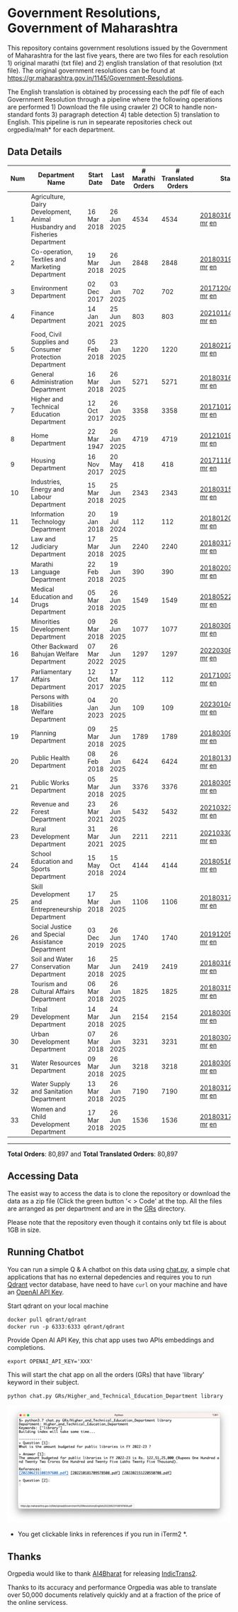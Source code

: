 # Government Resolutions, Government of Maharashtra

This repository contains government resolutions issued by the Government of Maharashtra for the last five years, there are two files for each resolution 1) original marathi (txt file) and 2) english translation of that resolution (txt file). The original government resolutions can be found at https://gr.maharashtra.gov.in/1145/Government-Resolutions.

The English translation is obtained by processing each the pdf file of each Government Resolution through a pipeline where the following operations are performed 1) Download the file using crawler 2) OCR to handle non-standard fonts 3) paragraph detection 4) table  detection 5) translation to English. This pipeline is run in sepearate repositories check out orgpedia/mah* for each department.


## Data Details

| Num | Department Name | Start Date | Last Date | # Marathi Orders | # Translated Orders | Starting Order | Last Order |
| --- | --------------- | ---------- | --------- | ---------------- | ------------------- | -------------- | ---------- |
| 1 | Agriculture, Dairy Development, Animal Husbandry and Fisheries Department | 16 Mar 2018 | 26 Jun 2025 | 4534 | 4534 | [201803161624182101.pdf](https://gr.maharashtra.gov.in/Site/Upload/Government%20Resolutions/English/201803161624182101.pdf) [mr](GRs/Agriculture,_Dairy_Development,_Animal_Husbandry_and_Fisheries_Department/201803161624182101.pdf.mr.txt) [en](GRs/Agriculture,_Dairy_Development,_Animal_Husbandry_and_Fisheries_Department/201803161624182101.pdf.en.txt) | [202506261057538101.pdf](https://gr.maharashtra.gov.in/Site/Upload/Government%20Resolutions/English/202506261057538101.pdf) [mr](GRs/Agriculture,_Dairy_Development,_Animal_Husbandry_and_Fisheries_Department/202506261057538101.pdf.mr.txt) [en](GRs/Agriculture,_Dairy_Development,_Animal_Husbandry_and_Fisheries_Department/202506261057538101.pdf.en.txt) |
| 2 | Co-operation, Textiles and Marketing Department | 19 Mar 2018 | 26 Jun 2025 | 2848 | 2848 | [201803191257576702.pdf](https://gr.maharashtra.gov.in/Site/Upload/Government%20Resolutions/English/201803191257576702.pdf) [mr](GRs/Co-operation,_Textiles_and_Marketing_Department/201803191257576702.pdf.mr.txt) [en](GRs/Co-operation,_Textiles_and_Marketing_Department/201803191257576702.pdf.en.txt) | [202506261703194002.pdf](https://gr.maharashtra.gov.in/Site/Upload/Government%20Resolutions/English/202506261703194002.pdf) [mr](GRs/Co-operation,_Textiles_and_Marketing_Department/202506261703194002.pdf.mr.txt) [en](GRs/Co-operation,_Textiles_and_Marketing_Department/202506261703194002.pdf.en.txt) |
| 3 | Environment Department | 02 Dec 2017 | 03 Jun 2025 | 702 | 702 | [201712041147216904.pdf](https://gr.maharashtra.gov.in/Site/Upload/Government%20Resolutions/English/201712041147216904.pdf) [mr](GRs/Environment_Department/201712041147216904.pdf.mr.txt) [en](GRs/Environment_Department/201712041147216904.pdf.en.txt) | [202506031509377104.pdf](https://gr.maharashtra.gov.in/Site/Upload/Government%20Resolutions/English/202506031509377104.pdf) [mr](GRs/Environment_Department/202506031509377104.pdf.mr.txt) [en](GRs/Environment_Department/202506031509377104.pdf.en.txt) |
| 4 | Finance Department | 14 Jan 2021 | 25 Jun 2025 | 803 | 803 | [202101141237329905.pdf](https://gr.maharashtra.gov.in/Site/Upload/Government%20Resolutions/English/202101141237329905.pdf) [mr](GRs/Finance_Department/202101141237329905.pdf.mr.txt) [en](GRs/Finance_Department/202101141237329905.pdf.en.txt) | [202506251730316005.pdf](https://gr.maharashtra.gov.in/Site/Upload/Government%20Resolutions/English/202506251730316005.pdf) [mr](GRs/Finance_Department/202506251730316005.pdf.mr.txt) [en](GRs/Finance_Department/202506251730316005.pdf.en.txt) |
| 5 | Food, Civil Supplies and Consumer Protection Department | 05 Feb 2018 | 23 Jun 2025 | 1220 | 1220 | [201802121244545806.pdf](https://gr.maharashtra.gov.in/Site/Upload/Government%20Resolutions/English/201802121244545806.pdf) [mr](GRs/Food,_Civil_Supplies_and_Consumer_Protection_Department/201802121244545806.pdf.mr.txt) [en](GRs/Food,_Civil_Supplies_and_Consumer_Protection_Department/201802121244545806.pdf.en.txt) | [202506231334186006.pdf](https://gr.maharashtra.gov.in/Site/Upload/Government%20Resolutions/English/202506231334186006.pdf) [mr](GRs/Food,_Civil_Supplies_and_Consumer_Protection_Department/202506231334186006.pdf.mr.txt) [en](GRs/Food,_Civil_Supplies_and_Consumer_Protection_Department/202506231334186006.pdf.en.txt) |
| 6 | General Administration Department | 16 Mar 2018 | 26 Jun 2025 | 5271 | 5271 | [201803161224022707.pdf](https://gr.maharashtra.gov.in/Site/Upload/Government%20Resolutions/English/201803161224022707.pdf) [mr](GRs/General_Administration_Department/201803161224022707.pdf.mr.txt) [en](GRs/General_Administration_Department/201803161224022707.pdf.en.txt) | [202506261849374907.pdf](https://gr.maharashtra.gov.in/Site/Upload/Government%20Resolutions/English/202506261849374907.pdf) [mr](GRs/General_Administration_Department/202506261849374907.pdf.mr.txt) [en](GRs/General_Administration_Department/202506261849374907.pdf.en.txt) |
| 7 | Higher and Technical Education Department | 12 Oct 2017 | 26 Jun 2025 | 3358 | 3358 | [201710121514029708.pdf](https://gr.maharashtra.gov.in/Site/Upload/Government%20Resolutions/English/201710121514029708.pdf) [mr](GRs/Higher_and_Technical_Education_Department/201710121514029708.pdf.mr.txt) [en](GRs/Higher_and_Technical_Education_Department/201710121514029708.pdf.en.txt) | [202506262021250408.pdf](https://gr.maharashtra.gov.in/Site/Upload/Government%20Resolutions/English/202506262021250408.pdf) [mr](GRs/Higher_and_Technical_Education_Department/202506262021250408.pdf.mr.txt) [en](GRs/Higher_and_Technical_Education_Department/202506262021250408.pdf.en.txt) |
| 8 | Home Department | 22 Mar 1947 | 26 Jun 2025 | 4719 | 4719 | [201210191648552129.pdf](https://gr.maharashtra.gov.in/Site/Upload/Government%20Resolutions/English/201210191648552129.pdf) [mr](GRs/Home_Department/201210191648552129.pdf.mr.txt) [en](GRs/Home_Department/201210191648552129.pdf.en.txt) | [202506261828130929.pdf](https://gr.maharashtra.gov.in/Site/Upload/Government%20Resolutions/English/202506261828130929.pdf) [mr](GRs/Home_Department/202506261828130929.pdf.mr.txt) [en](GRs/Home_Department/202506261828130929.pdf.en.txt) |
| 9 | Housing Department | 16 Nov 2017 | 20 May 2025 | 418 | 418 | [201711161447076609.pdf](https://gr.maharashtra.gov.in/Site/Upload/Government%20Resolutions/English/201711161447076609.pdf) [mr](GRs/Housing_Department/201711161447076609.pdf.mr.txt) [en](GRs/Housing_Department/201711161447076609.pdf.en.txt) | [202505201159345309.pdf](https://gr.maharashtra.gov.in/Site/Upload/Government%20Resolutions/English/202505201159345309.pdf) [mr](GRs/Housing_Department/202505201159345309.pdf.mr.txt) [en](GRs/Housing_Department/202505201159345309.pdf.en.txt) |
| 10 | Industries, Energy and Labour Department | 15 Mar 2018 | 25 Jun 2025 | 2343 | 2343 | [201803151204055010.pdf](https://gr.maharashtra.gov.in/Site/Upload/Government%20Resolutions/English/201803151204055010.pdf) [mr](GRs/Industries,_Energy_and_Labour_Department/201803151204055010.pdf.mr.txt) [en](GRs/Industries,_Energy_and_Labour_Department/201803151204055010.pdf.en.txt) | [202506251221057210.pdf](https://gr.maharashtra.gov.in/Site/Upload/Government%20Resolutions/English/202506251221057210.pdf) [mr](GRs/Industries,_Energy_and_Labour_Department/202506251221057210.pdf.mr.txt) [en](GRs/Industries,_Energy_and_Labour_Department/202506251221057210.pdf.en.txt) |
| 11 | Information Technology Department | 20 Jan 2018 | 19 Jul 2024 | 112 | 112 | [201801201843024511.pdf](https://gr.maharashtra.gov.in/Site/Upload/Government%20Resolutions/English/201801201843024511.pdf) [mr](GRs/Information_Technology_Department/201801201843024511.pdf.mr.txt) [en](GRs/Information_Technology_Department/201801201843024511.pdf.en.txt) | [202407191742379111.pdf](https://gr.maharashtra.gov.in/Site/Upload/Government%20Resolutions/English/202407191742379111.pdf) [mr](GRs/Information_Technology_Department/202407191742379111.pdf.mr.txt) [en](GRs/Information_Technology_Department/202407191742379111.pdf.en.txt) |
| 12 | Law and Judiciary Department | 17 Mar 2018 | 25 Jun 2025 | 2240 | 2240 | [201803171129290212.pdf](https://gr.maharashtra.gov.in/Site/Upload/Government%20Resolutions/English/201803171129290212.pdf) [mr](GRs/Law_and_Judiciary_Department/201803171129290212.pdf.mr.txt) [en](GRs/Law_and_Judiciary_Department/201803171129290212.pdf.en.txt) | [202506251825464512.pdf](https://gr.maharashtra.gov.in/Site/Upload/Government%20Resolutions/English/202506251825464512.pdf) [mr](GRs/Law_and_Judiciary_Department/202506251825464512.pdf.mr.txt) [en](GRs/Law_and_Judiciary_Department/202506251825464512.pdf.en.txt) |
| 13 | Marathi Language Department | 22 Feb 2018 | 19 Jun 2025 | 390 | 390 | [201802031549154233.pdf](https://gr.maharashtra.gov.in/Site/Upload/Government%20Resolutions/English/201802031549154233.pdf) [mr](GRs/Marathi_Language_Department/201802031549154233.pdf.mr.txt) [en](GRs/Marathi_Language_Department/201802031549154233.pdf.en.txt) | [202506191259436333.pdf](https://gr.maharashtra.gov.in/Site/Upload/Government%20Resolutions/English/202506191259436333.pdf) [mr](GRs/Marathi_Language_Department/202506191259436333.pdf.mr.txt) [en](GRs/Marathi_Language_Department/202506191259436333.pdf.en.txt) |
| 14 | Medical Education and Drugs Department | 05 Mar 2018 | 26 Jun 2025 | 1549 | 1549 | [201805221424292513.pdf](https://gr.maharashtra.gov.in/Site/Upload/Government%20Resolutions/English/201805221424292513.pdf) [mr](GRs/Medical_Education_and_Drugs_Department/201805221424292513.pdf.mr.txt) [en](GRs/Medical_Education_and_Drugs_Department/201805221424292513.pdf.en.txt) | [202506261112404413.pdf](https://gr.maharashtra.gov.in/Site/Upload/Government%20Resolutions/English/202506261112404413.pdf) [mr](GRs/Medical_Education_and_Drugs_Department/202506261112404413.pdf.mr.txt) [en](GRs/Medical_Education_and_Drugs_Department/202506261112404413.pdf.en.txt) |
| 15 | Minorities Development Department | 09 Mar 2018 | 26 Jun 2025 | 1077 | 1077 | [201803091218355314.pdf](https://gr.maharashtra.gov.in/Site/Upload/Government%20Resolutions/English/201803091218355314.pdf) [mr](GRs/Minorities_Development_Department/201803091218355314.pdf.mr.txt) [en](GRs/Minorities_Development_Department/201803091218355314.pdf.en.txt) | [202506261738168114.pdf](https://gr.maharashtra.gov.in/Site/Upload/Government%20Resolutions/English/202506261738168114.pdf) [mr](GRs/Minorities_Development_Department/202506261738168114.pdf.mr.txt) [en](GRs/Minorities_Development_Department/202506261738168114.pdf.en.txt) |
| 16 | Other Backward Bahujan Welfare Department | 07 Mar 2022 | 26 Jun 2025 | 1297 | 1297 | [202203081752439334.pdf](https://gr.maharashtra.gov.in/Site/Upload/Government%20Resolutions/English/202203081752439334.pdf) [mr](GRs/Other_Backward_Bahujan_Welfare_Department/202203081752439334.pdf.mr.txt) [en](GRs/Other_Backward_Bahujan_Welfare_Department/202203081752439334.pdf.en.txt) | [202506261403070834.pdf](https://gr.maharashtra.gov.in/Site/Upload/Government%20Resolutions/English/202506261403070834.pdf) [mr](GRs/Other_Backward_Bahujan_Welfare_Department/202506261403070834.pdf.mr.txt) [en](GRs/Other_Backward_Bahujan_Welfare_Department/202506261403070834.pdf.en.txt) |
| 17 | Parliamentary Affairs Department | 12 Oct 2017 | 17 Mar 2025 | 112 | 112 | [201710031642378615.pdf](https://gr.maharashtra.gov.in/Site/Upload/Government%20Resolutions/English/201710031642378615.pdf) [mr](GRs/Parliamentary_Affairs_Department/201710031642378615.pdf.mr.txt) [en](GRs/Parliamentary_Affairs_Department/201710031642378615.pdf.en.txt) | [202503171104518215.pdf](https://gr.maharashtra.gov.in/Site/Upload/Government%20Resolutions/English/202503171104518215.pdf) [mr](GRs/Parliamentary_Affairs_Department/202503171104518215.pdf.mr.txt) [en](GRs/Parliamentary_Affairs_Department/202503171104518215.pdf.en.txt) |
| 18 | Persons with Disabilities Welfare Department | 04 Jan 2023 | 20 Jun 2025 | 109 | 109 | [202301041906309635.pdf](https://gr.maharashtra.gov.in/Site/Upload/Government%20Resolutions/English/202301041906309635.pdf) [mr](GRs/Persons_with_Disabilities_Welfare_Department/202301041906309635.pdf.mr.txt) [en](GRs/Persons_with_Disabilities_Welfare_Department/202301041906309635.pdf.en.txt) | [202506201242006035.pdf](https://gr.maharashtra.gov.in/Site/Upload/Government%20Resolutions/English/202506201242006035.pdf) [mr](GRs/Persons_with_Disabilities_Welfare_Department/202506201242006035.pdf.mr.txt) [en](GRs/Persons_with_Disabilities_Welfare_Department/202506201242006035.pdf.en.txt) |
| 19 | Planning Department | 09 Mar 2018 | 25 Jun 2025 | 1789 | 1789 | [201803091441032716.pdf](https://gr.maharashtra.gov.in/Site/Upload/Government%20Resolutions/English/201803091441032716.pdf) [mr](GRs/Planning_Department/201803091441032716.pdf.mr.txt) [en](GRs/Planning_Department/201803091441032716.pdf.en.txt) | [202506251712157316.pdf](https://gr.maharashtra.gov.in/Site/Upload/Government%20Resolutions/English/202506251712157316.pdf) [mr](GRs/Planning_Department/202506251712157316.pdf.mr.txt) [en](GRs/Planning_Department/202506251712157316.pdf.en.txt) |
| 20 | Public Health Department | 08 Feb 2018 | 26 Jun 2025 | 6424 | 6424 | [201801311722275417.pdf](https://gr.maharashtra.gov.in/Site/Upload/Government%20Resolutions/English/201801311722275417.pdf) [mr](GRs/Public_Health_Department/201801311722275417.pdf.mr.txt) [en](GRs/Public_Health_Department/201801311722275417.pdf.en.txt) | [202506261150070417.pdf](https://gr.maharashtra.gov.in/Site/Upload/Government%20Resolutions/English/202506261150070417.pdf) [mr](GRs/Public_Health_Department/202506261150070417.pdf.mr.txt) [en](GRs/Public_Health_Department/202506261150070417.pdf.en.txt) |
| 21 | Public Works Department | 05 Mar 2018 | 25 Jun 2025 | 3376 | 3376 | [201803051515468118.pdf](https://gr.maharashtra.gov.in/Site/Upload/Government%20Resolutions/English/201803051515468118.pdf) [mr](GRs/Public_Works_Department/201803051515468118.pdf.mr.txt) [en](GRs/Public_Works_Department/201803051515468118.pdf.en.txt) | [202506251738355118.pdf](https://gr.maharashtra.gov.in/Site/Upload/Government%20Resolutions/English/202506251738355118.pdf) [mr](GRs/Public_Works_Department/202506251738355118.pdf.mr.txt) [en](GRs/Public_Works_Department/202506251738355118.pdf.en.txt) |
| 22 | Revenue and Forest Department | 23 Mar 2021 | 26 Jun 2025 | 5432 | 5432 | [202103231328393119.pdf](https://gr.maharashtra.gov.in/Site/Upload/Government%20Resolutions/English/202103231328393119.pdf) [mr](GRs/Revenue_and_Forest_Department/202103231328393119.pdf.mr.txt) [en](GRs/Revenue_and_Forest_Department/202103231328393119.pdf.en.txt) | [202506262217319419.pdf](https://gr.maharashtra.gov.in/Site/Upload/Government%20Resolutions/English/202506262217319419.pdf) [mr](GRs/Revenue_and_Forest_Department/202506262217319419.pdf.mr.txt) [en](GRs/Revenue_and_Forest_Department/202506262217319419.pdf.en.txt) |
| 23 | Rural Development Department | 31 Mar 2021 | 26 Jun 2025 | 2211 | 2211 | [202103301021181120.pdf](https://gr.maharashtra.gov.in/Site/Upload/Government%20Resolutions/English/202103301021181120.pdf) [mr](GRs/Rural_Development_Department/202103301021181120.pdf.mr.txt) [en](GRs/Rural_Development_Department/202103301021181120.pdf.en.txt) | [202506261101111020.pdf](https://gr.maharashtra.gov.in/Site/Upload/Government%20Resolutions/English/202506261101111020.pdf) [mr](GRs/Rural_Development_Department/202506261101111020.pdf.mr.txt) [en](GRs/Rural_Development_Department/202506261101111020.pdf.en.txt) |
| 24 | School Education and Sports Department | 15 May 2018 | 15 Oct 2024 | 4144 | 4144 | [201805161114241221.pdf](https://gr.maharashtra.gov.in/Site/Upload/Government%20Resolutions/English/201805161114241221.pdf) [mr](GRs/School_Education_and_Sports_Department/201805161114241221.pdf.mr.txt) [en](GRs/School_Education_and_Sports_Department/201805161114241221.pdf.en.txt) | [202410152127537021.pdf](https://gr.maharashtra.gov.in/Site/Upload/Government%20Resolutions/English/202410152127537021.pdf) [mr](GRs/School_Education_and_Sports_Department/202410152127537021.pdf.mr.txt) [en](GRs/School_Education_and_Sports_Department/202410152127537021.pdf.en.txt) |
| 25 | Skill Development and Entrepreneurship Department | 17 Mar 2018 | 25 Jun 2025 | 1106 | 1106 | [201803171322099003.pdf](https://gr.maharashtra.gov.in/Site/Upload/Government%20Resolutions/English/201803171322099003.pdf) [mr](GRs/Skill_Development_and_Entrepreneurship_Department/201803171322099003.pdf.mr.txt) [en](GRs/Skill_Development_and_Entrepreneurship_Department/201803171322099003.pdf.en.txt) | [202506251728238703.pdf](https://gr.maharashtra.gov.in/Site/Upload/Government%20Resolutions/English/202506251728238703.pdf) [mr](GRs/Skill_Development_and_Entrepreneurship_Department/202506251728238703.pdf.mr.txt) [en](GRs/Skill_Development_and_Entrepreneurship_Department/202506251728238703.pdf.en.txt) |
| 26 | Social Justice and Special Assistance Department | 03 Dec 2019 | 26 Jun 2025 | 1740 | 1740 | [201912051107011622.pdf](https://gr.maharashtra.gov.in/Site/Upload/Government%20Resolutions/English/201912051107011622.pdf) [mr](GRs/Social_Justice_and_Special_Assistance_Department/201912051107011622.pdf.mr.txt) [en](GRs/Social_Justice_and_Special_Assistance_Department/201912051107011622.pdf.en.txt) | [202506261147123822.pdf](https://gr.maharashtra.gov.in/Site/Upload/Government%20Resolutions/English/202506261147123822.pdf) [mr](GRs/Social_Justice_and_Special_Assistance_Department/202506261147123822.pdf.mr.txt) [en](GRs/Social_Justice_and_Special_Assistance_Department/202506261147123822.pdf.en.txt) |
| 27 | Soil and Water Conservation Department | 16 Mar 2018 | 25 Jun 2025 | 2419 | 2419 | [201803161247582426.pdf](https://gr.maharashtra.gov.in/Site/Upload/Government%20Resolutions/English/201803161247582426.pdf) [mr](GRs/Soil_and_Water_Conservation_Department/201803161247582426.pdf.mr.txt) [en](GRs/Soil_and_Water_Conservation_Department/201803161247582426.pdf.en.txt) | [202506251828069726.pdf](https://gr.maharashtra.gov.in/Site/Upload/Government%20Resolutions/English/202506251828069726.pdf) [mr](GRs/Soil_and_Water_Conservation_Department/202506251828069726.pdf.mr.txt) [en](GRs/Soil_and_Water_Conservation_Department/202506251828069726.pdf.en.txt) |
| 28 | Tourism and Cultural Affairs Department | 06 Mar 2018 | 26 Jun 2025 | 1825 | 1825 | [201803151055091823.pdf](https://gr.maharashtra.gov.in/Site/Upload/Government%20Resolutions/English/201803151055091823.pdf) [mr](GRs/Tourism_and_Cultural_Affairs_Department/201803151055091823.pdf.mr.txt) [en](GRs/Tourism_and_Cultural_Affairs_Department/201803151055091823.pdf.en.txt) | [202506261736174923.pdf](https://gr.maharashtra.gov.in/Site/Upload/Government%20Resolutions/English/202506261736174923.pdf) [mr](GRs/Tourism_and_Cultural_Affairs_Department/202506261736174923.pdf.mr.txt) [en](GRs/Tourism_and_Cultural_Affairs_Department/202506261736174923.pdf.en.txt) |
| 29 | Tribal Development Department | 14 Mar 2018 | 24 Jun 2025 | 2154 | 2154 | [201803091105184924.pdf](https://gr.maharashtra.gov.in/Site/Upload/Government%20Resolutions/English/201803091105184924.pdf) [mr](GRs/Tribal_Development_Department/201803091105184924.pdf.mr.txt) [en](GRs/Tribal_Development_Department/201803091105184924.pdf.en.txt) | [202506241524411624.pdf](https://gr.maharashtra.gov.in/Site/Upload/Government%20Resolutions/English/202506241524411624.pdf) [mr](GRs/Tribal_Development_Department/202506241524411624.pdf.mr.txt) [en](GRs/Tribal_Development_Department/202506241524411624.pdf.en.txt) |
| 30 | Urban Development Department | 07 Mar 2018 | 26 Jun 2025 | 3231 | 3231 | [201803071203178325.pdf](https://gr.maharashtra.gov.in/Site/Upload/Government%20Resolutions/English/201803071203178325.pdf) [mr](GRs/Urban_Development_Department/201803071203178325.pdf.mr.txt) [en](GRs/Urban_Development_Department/201803071203178325.pdf.en.txt) | [202506261625364125.pdf](https://gr.maharashtra.gov.in/Site/Upload/Government%20Resolutions/English/202506261625364125.pdf) [mr](GRs/Urban_Development_Department/202506261625364125.pdf.mr.txt) [en](GRs/Urban_Development_Department/202506261625364125.pdf.en.txt) |
| 31 | Water Resources Department | 09 Mar 2018 | 26 Jun 2025 | 3218 | 3218 | [201803091034435527.pdf](https://gr.maharashtra.gov.in/Site/Upload/Government%20Resolutions/English/201803091034435527.pdf) [mr](GRs/Water_Resources_Department/201803091034435527.pdf.mr.txt) [en](GRs/Water_Resources_Department/201803091034435527.pdf.en.txt) | [202506261152498127.pdf](https://gr.maharashtra.gov.in/Site/Upload/Government%20Resolutions/English/202506261152498127.pdf) [mr](GRs/Water_Resources_Department/202506261152498127.pdf.mr.txt) [en](GRs/Water_Resources_Department/202506261152498127.pdf.en.txt) |
| 32 | Water Supply and Sanitation Department | 13 Mar 2018 | 26 Jun 2025 | 7190 | 7190 | [201803121414108428.pdf](https://gr.maharashtra.gov.in/Site/Upload/Government%20Resolutions/English/201803121414108428.pdf) [mr](GRs/Water_Supply_and_Sanitation_Department/201803121414108428.pdf.mr.txt) [en](GRs/Water_Supply_and_Sanitation_Department/201803121414108428.pdf.en.txt) | [202506261220439928.pdf](https://gr.maharashtra.gov.in/Site/Upload/Government%20Resolutions/English/202506261220439928.pdf) [mr](GRs/Water_Supply_and_Sanitation_Department/202506261220439928.pdf.mr.txt) [en](GRs/Water_Supply_and_Sanitation_Department/202506261220439928.pdf.en.txt) |
| 33 | Women and Child Development Department | 17 Mar 2018 | 26 Jun 2025 | 1536 | 1536 | [201803171539444330.pdf](https://gr.maharashtra.gov.in/Site/Upload/Government%20Resolutions/English/201803171539444330.pdf) [mr](GRs/Women_and_Child_Development_Department/201803171539444330.pdf.mr.txt) [en](GRs/Women_and_Child_Development_Department/201803171539444330.pdf.en.txt) | [202506261722598530.pdf](https://gr.maharashtra.gov.in/Site/Upload/Government%20Resolutions/English/202506261722598530.pdf) [mr](GRs/Women_and_Child_Development_Department/202506261722598530.pdf.mr.txt) [en](GRs/Women_and_Child_Development_Department/202506261722598530.pdf.en.txt) |
----------------------------------------------------------------------------------------------------

**Total Orders**: 80,897 and **Total Translated Orders**: 80,897
## Accessing Data

The easist way to access the data is to clone the repository or download the data as a zip file (Click the green button '< > Code' at the top. All the files are arranged as per department and are in the [GRs](GRs) directory.

Please note that the repository even though it contains only txt file is about 1GB in size.

## Running Chatbot

You can run a simple Q & A chatbot on this data using [chat.py](chat.py), a simple chat applications that has no external depedencies and requires you to run [Qdrant](https://qdrant.tech/) vector database, have need to have `curl` on your machine and have an [OpenAI API Key](https://help.openai.com/en/articles/4936850-where-do-i-find-my-secret-api-key).

Start qdrant on your local machine
```shell
docker pull qdrant/qdrant
docker run -p 6333:6333 qdrant/qdrant
```

Provide Open AI API Key, this chat app uses two APIs embeddings and completions.
```shell
export OPENAI_API_KEY='XXX'
```

This will start the chat app on all the orders (GRs) that have 'library' keyword in their subject.

```shell
python chat.py GRs/Higher_and_Technical_Education_Department library
```

![screenshot of running chat.py](screenshot.png)

* You get clickable links in references if you run in iTerm2 *.

## Thanks

Orgpedia would like to thank [AI4Bharat](https://ai4bharat.iitm.ac.in/) for releasing [IndicTrans2](https://github.com/AI4Bharat/IndicTrans2).

Thanks to its accuracy and performance Orgpedia was able to translate over 50,000 documents relatively quickly and at a fraction of the price of the online servicess.

